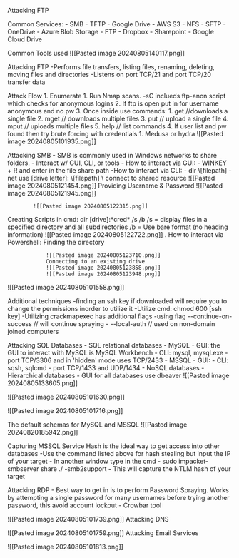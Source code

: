 Attacking FTP

Common Services:
	- SMB        - TFTP         - Google Drive         - AWS S3
	- NFS         - SFTP         - OneDrive               - Azure Blob Storage
	- FTP          - Dropbox   - Sharepoint            - Google Cloud Drive

Common Tools used
	![[Pasted image 20240805140117.png]]
	

Attacking FTP
	-Performs file transfers, listing files, renaming, deleting, moving files and directories
	-Listens on port TCP/21 and port TCP/20 transfer data

Attack Flow
	1. Enumerate
		1. Run Nmap scans. 
			-sC inclueds ftp-anon script which checks for anonymous logins
		2. If ftp is open put in for username anonymous and no pw
		3. Once inside use commands:
			1.  get //downloads a single file
			2. mget // downloads multiple files
			3. put // upload a single file
			4. mput // uploads multiple files
			5. help // list commands
		4.  If user list and pw found then try brute forcing with credentials
			1.  Medusa or hydra
![[Pasted image 20240805101935.png]]

Attacking SMB
	- SMB is commonly used in Windows networks to share folders.
	- Interact w/ GUI, CLI, or tools
		- How to interact via GUI:
			- WINKEY + R and enter in the file share path
		-How to interact via CLI:
			- dir \\[filepath]
			- net use [drive letter]: \\[filepath]   \\ connect to shared resource
			![[Pasted image 20240805121454.png]]
			Providing Username & Password
			![[Pasted image 20240805121945.png]]

			![[Pasted image 20240805122315.png]]

Creating Scripts in cmd:
	dir [drive]:\*cred* /s /b
			/s = display files in a specified directory and all subdirectories
			/b = Use bare format (no heading information)
			![[Pasted image 20240805122722.png]]
			.
			How to interact via Powershell:
					Finding the directory
				
				![[Pasted image 20240805123710.png]]
				Connecting to an existing drive
				![[Pasted image 20240805123858.png]]
				![[Pasted image 20240805123948.png]]



![[Pasted image 20240805101558.png]]

Additional techniques
	-finding an ssh key if downloaded will require you to change the permissions inorder to utilize it
		-Utilize cmd:  chmod 600 [ssh key]
	-Utilizing crackmapexec has additional flags
		-using flag --continue-on-success // will continue spraying
		- --local-auth // used on non-domain joined computers	


Attacking SQL Databases
	- SQL relational databases
		- MySQL
			- GUI: the GUI to interact with MySQL is MySQL Workbench
			- CLI: mysql, mysql.exe
			- port TCP/3306 and in 'hidden' mode uses TCP/2433
		- MSSQL
			- GUI:
			- CLI: sqsh, sqlcmd
			- port TCP/1433 and UDP/1434
	- NoSQL databases
	- Hierarchical databases
			- GUI for all databases use dbeaver
			 ![[Pasted image 20240805133605.png]]
			 

![[Pasted image 20240805101630.png]]

![[Pasted image 20240805101716.png]]

The default schemas for MySQL and MSSQL
![[Pasted image 20240820185942.png]]

Capturing MSSQL Service Hash is the ideal way to get access into other databases
	-Use the command listed above for hash stealing but input the IP of your target
	- In another window type in the cmd
			- sudo impacket-smbserver share ./ -smb2support
			- This will capture the NTLM hash of your target


Attacking RDP
	- Best way to get in is to perform Password Spraying. Works by attempting a single password for many usernames before trying another password, this avoid account lockout
		- Crowbar tool



![[Pasted image 20240805101739.png]]
Attacking DNS



![[Pasted image 20240805101759.png]]
Attacking Email Services



![[Pasted image 20240805101813.png]]
